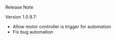 Release Note

Version 1.0.9.7:
- Allow motor controller is trigger for automation
- Fix bug automation 

